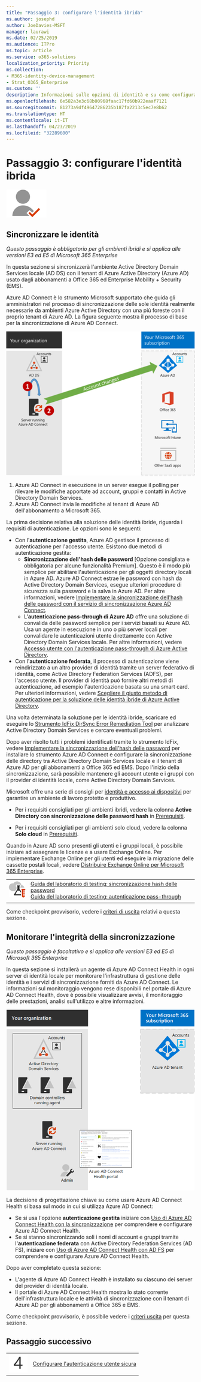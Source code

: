 ```yaml
---
title: "Passaggio 3: configurare l'identità ibrida"
ms.author: josephd
author: JoeDavies-MSFT
manager: laurawi
ms.date: 02/25/2019
ms.audience: ITPro
ms.topic: article
ms.service: o365-solutions
localization_priority: Priority
ms.collection:
- M365-identity-device-management
- Strat_O365_Enterprise
ms.custom: ''
description: Informazioni sulle opzioni di identità e su come configurare Azure AD Connect per sincronizzare l'ambiente Active Directory Domain Services locale con Azure AD.
ms.openlocfilehash: 6e582a3e3c68b00968faac17fd60b922eaaf7121
ms.sourcegitcommit: 81273a9df49647286235b187fa2213c5ec7e8b62
ms.translationtype: HT
ms.contentlocale: it-IT
ms.lasthandoff: 04/23/2019
ms.locfileid: "32289600"
---
```

# <a name="step-3-configure-hybrid-identity"></a>Passaggio 3: configurare l'identità ibrida

![](./media/deploy-foundation-infrastructure/identity_icon-small.png)

<a name="identity-sync"></a>
## <a name="synchronize-identities"></a>Sincronizzare le identità

*Questo passaggio è obbligatorio per gli ambienti ibridi e si applica alle versioni E3 ed E5 di Microsoft 365 Enterprise*

In questa sezione si sincronizzerà l'ambiente Active Directory Domain Services locale (AD DS) con il tenant di Azure Active Directory (Azure AD) usato dagli abbonamenti a Office 365 ed Enterprise Mobility + Security (EMS).

Azure AD Connect è lo strumento Microsoft supportato che guida gli amministratori nel processo di sincronizzazione delle sole identità realmente necessarie da ambienti Azure Active Directory con una più foreste con il proprio tenant di Azure AD. La figura seguente mostra il processo di base per la sincronizzazione di Azure AD Connect.

![Come Azure AD Connect sincronizza la directory locale con Azure AD](./media/identity-azure-ad-connect/azure-ad-connect.png)

1. Azure AD Connect in esecuzione in un server esegue il polling per rilevare le modifiche apportate ad account, gruppi e contatti in Active Directory Domain Services.
2. Azure AD Connect invia le modifiche al tenant di Azure AD dell'abbonamento a Microsoft 365.

La prima decisione relativa alla soluzione delle identità ibride, riguarda i requisiti di autenticazione. Le opzioni sono le seguenti:

- Con l'**autenticazione gestita**, Azure AD gestisce il processo di autenticazione per l'accesso utente. Esistono due metodi di autenticazione gestita: 
    - **Sincronizzazione dell'hash delle password** [Opzione consigliata e obbligatoria per alcune funzionalità Premium]. Questo è il modo più semplice per abilitare l'autenticazione per gli oggetti directory locali in Azure AD. Azure AD Connect estrae le password con hash da Active Directory Domain Services, esegue ulteriori procedure di sicurezza sulla password e la salva in Azure AD. Per altre informazioni, vedere [Implementare la sincronizzazione dell'hash delle password con il servizio di sincronizzazione Azure AD Connect](https://docs.microsoft.com/azure/active-directory/connect/active-directory-aadconnectsync-implement-password-synchronization).
    - L'**autenticazione pass-through di Azure AD** offre una soluzione di convalida delle password semplice per i servizi basati su Azure AD. Usa un agente in esecuzione in uno o più server locali per convalidare le autenticazioni utente direttamente con Active Directory Domain Services locale. Per altre informazioni, vedere [Accesso utente con l'autenticazione pass-through di Azure Active Directory](https://docs.microsoft.com/azure/active-directory/connect/active-directory-aadconnect-pass-through-authentication).
- Con l'**autenticazione federata**, il processo di autenticazione viene reindirizzato a un altro provider di identità tramite un server federativo di identità, come Active Directory Federation Services (ADFS), per l'accesso utente. Il provider di identità può fornire altri metodi di autenticazione, ad esempio l'autenticazione basata su una smart card. Per ulteriori informazioni, vedere [Scegliere il giusto metodo di autenticazione per la soluzione delle identità ibride di Azure Active Directory](https://docs.microsoft.com/azure/security/azure-ad-choose-authn).

Una volta determinata la soluzione per le identità ibride, scaricare ed eseguire lo [Strumento IdFix DirSync Error Remediation Tool](https://www.microsoft.com/download/details.aspx?id=36832) per analizzare Active Directory Domain Services e cercare eventuali problemi.

Dopo aver risolto tutti i problemi identificati tramite lo strumento IdFix, vedere [Implementare la sincronizzazione dell'hash delle password](https://docs.microsoft.com/azure/active-directory/connect/active-directory-aadconnectsync-implement-password-hash-synchronization) per installare lo strumento Azure AD Connect e configurare la sincronizzazione delle directory tra Active Directory Domain Services locale e il tenant di Azure AD per gli abbonamenti a Office 365 ed EMS. Dopo l'inizio della sincronizzazione, sarà possibile mantenere gli account utente e i gruppi con il provider di identità locale, come Active Directory Domain Services.

Microsoft offre una serie di consigli per [identità e accesso ai dispositivi](microsoft-365-policies-configurations.md) per garantire un ambiente di lavoro protetto e produttivo. 

- Per i requisiti consigliati per gli ambienti ibridi, vedere la colonna **Active Directory con sincronizzazione delle password hash** in [Prerequisiti](identity-access-prerequisites.md#prerequisites). 

- Per i requisiti consigliati per gli ambienti solo cloud, vedere la colonna **Solo cloud** in [Prerequisiti](identity-access-prerequisites.md#prerequisites).

Quando in Azure AD sono presenti gli utenti e i gruppi locali, è possibile iniziare ad assegnare le licenze e a usare Exchange Online. Per implementare Exchange Online per gli utenti ed eseguire la migrazione delle cassette postali locali, vedere [Distribuire Exchange Online per Microsoft 365 Enterprise](exchangeonline-workload.md).

|||
|:-------|:-----|
|![Guide al lab di test per il cloud Microsoft](media/m365-enterprise-test-lab-guides/cloud-tlg-icon-small.png)| [Guida del laboratorio di testing: sincronizzazione hash delle password](password-hash-sync-m365-ent-test-environment.md)<br> [Guida del laboratorio di testing: autenticazione pass-through](pass-through-auth-m365-ent-test-environment.md) |
|||

Come checkpoint provvisorio, vedere i [criteri di uscita](identity-exit-criteria.md#crit-identity-sync) relativi a questa sezione.

<a name="identity-sync-health"></a>
## <a name="monitor-synchronization-health"></a>Monitorare l'integrità della sincronizzazione

*Questo passaggio è facoltativo e si applica alle versioni E3 ed E5 di Microsoft 365 Enterprise*

In questa sezione si installerà un agente di Azure AD Connect Health in ogni server di identità locale per monitorare l'infrastruttura di gestione delle identità e i servizi di sincronizzazione forniti da Azure AD Connect. Le informazioni sul monitoraggio vengono rese disponibili nel portale di Azure AD Connect Health, dove è possibile visualizzare avvisi, il monitoraggio delle prestazioni, analisi sull'utilizzo e altre informazioni.

![Componenti di Azure AD Connect Health](./media/identity-azure-ad-connect-health/identity-azure-ad-connect-health.png)

La decisione di progettazione chiave su come usare Azure AD Connect Health si basa sul modo in cui si utilizza Azure AD Connect:

- Se si usa l'opzione **autenticazione gestita** iniziare con [Uso di Azure AD Connect Health con la sincronizzazione](https://docs.microsoft.com/azure/active-directory/connect-health/active-directory-aadconnect-health-sync) per comprendere e configurare Azure AD Connect Health.
- Se si stanno sincronizzando soli i nomi di account e gruppi tramite l'**autenticazione federata** con Active Directory Federation Services (AD FS), iniziare con [Uso di Azure AD Connect Health con AD FS](https://docs.microsoft.com/azure/active-directory/connect-health/active-directory-aadconnect-health-adfs) per comprendere e configurare Azure AD Connect Health.

Dopo aver completato questa sezione:

- L'agente di Azure AD Connect Health è installato su ciascuno dei server del provider di identità locale.
- Il portale di Azure AD Connect Health mostra lo stato corrente dell'infrastruttura locale e le attività di sincronizzazione con il tenant di Azure AD per gli abbonamenti a Office 365 e EMS.

Come checkpoint provvisorio, è possibile vedere i [criteri uscita](identity-exit-criteria.md#crit-identity-sync-health) per questa sezione.

## <a name="next-step"></a>Passaggio successivo

|||
|:-------|:-----|
![](./media/stepnumbers/Step4.png)| [Configurare l'autenticazione utente sicura](identity-multi-factor-authentication.md)
